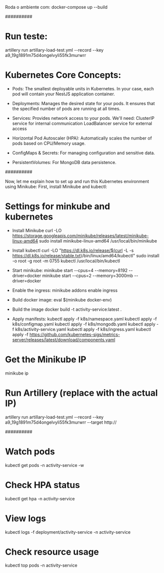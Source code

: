 Roda o ambiente com:
docker-compose up --build


##########


# Run teste:
artillery run artillary-load-test.yml --record --key a9_19g1891m75d4ongelvyli55fk3murwrr

# Kubernetes Core Concepts:
- Pods: The smallest deployable units in Kubernetes. In your case, each pod will contain your NestJS application container.

- Deployments: Manages the desired state for your pods. It ensures that the specified number of pods are running at all times.

- Services: Provides network access to your pods. We'll need:
ClusterIP service for internal communication
LoadBalancer service for external access

- Horizontal Pod Autoscaler (HPA): Automatically scales the number of pods based on CPU/Memory usage.

- ConfigMaps & Secrets: For managing configuration and sensitive data.

- PersistentVolumes: For MongoDB data persistence.


##########


Now, let me explain how to set up and run this Kubernetes environment using Minikube:
First, install Minikube and kubectl:

# Settings for minkube and kubernetes

- Install Minikube
curl -LO https://storage.googleapis.com/minikube/releases/latest/minikube-linux-amd64
sudo install minikube-linux-amd64 /usr/local/bin/minikube

- Install kubectl
curl -LO "https://dl.k8s.io/release/$(curl -L -s https://dl.k8s.io/release/stable.txt)/bin/linux/amd64/kubectl"
sudo install -o root -g root -m 0755 kubectl /usr/local/bin/kubectl

- Start minikube:
minikube start --cpus=4 --memory=8192 --driver=docker
minikube start --cpus=2 --memory=3000mb --driver=docker

- Enable the ingress:
minikube addons enable ingress

- Build docker image:
eval $(minikube docker-env)

- Build the image
docker build -t activity-service:latest .

- Apply manifests:
kubectl apply -f k8s/namespace.yaml
kubectl apply -f k8s/configmap.yaml
kubectl apply -f k8s/mongodb.yaml
kubectl apply -f k8s/activity-service.yaml
kubectl apply -f k8s/ingress.yaml
kubectl apply -f https://github.com/kubernetes-sigs/metrics-server/releases/latest/download/components.yaml

# Get the Minikube IP
minikube ip

# Run Artillery (replace <minikube-ip> with the actual IP)
artillery run artillary-load-test.yml --record --key a9_19g1891m75d4ongelvyli55fk3murwrr --target http://<minikube-ip>


##########

# Watch pods
kubectl get pods -n activity-service -w

# Check HPA status
kubectl get hpa -n activity-service

# View logs
kubectl logs -f deployment/activity-service -n activity-service

# Check resource usage
kubectl top pods -n activity-service

